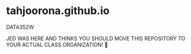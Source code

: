 # tahjoorona.github.io
DATA352W

JED WAS HERE AND THINKS YOU SHOULD MOVE THIS REPOSITORY TO YOUR ACTUAL CLASS ORGANIZATION! :rofl:
